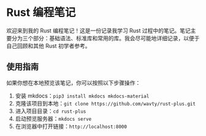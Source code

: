 # Rust 编程笔记

欢迎来到我的 Rust 编程笔记！这是一份记录我学习 Rust 过程中的笔记。笔记主要分为三个部分：基础语法、标准库和常用的库。我会尽可能地详细记录，以便于自己回顾和其他 Rust 初学者参考。

## 使用指南

如果你想在本地预览该笔记，你可以按照以下步骤操作：

1. 安装 mkdocs：`pip3 install mkdocs mkdocs-material`
2. 克隆该项目到本地：`git clone https://github.com/wavty/rust-plus.git`
3. 进入项目目录：`cd rust-plus`
4. 启动预览服务器：`mkdocs serve`
5. 在浏览器中打开链接：`http://localhost:8000`
